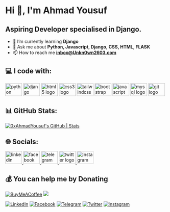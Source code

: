 # Hi 👋, I'm Ahmad Yousuf

## Aspiring Developer specialised in Django.

- 🌱 I’m currently learning **Django**
- 💬 Ask me about **Python, Javascript, Django, CSS, HTML, FLASK**
- 📫 How to reach me **inbox@Unkn0wn2603.com**

## 💻 I code with:
<div align="left">
  <img src="https://cdn.jsdelivr.net/gh/devicons/devicon/icons/python/python-original.svg" height="40" width="52" alt="python logo"  />
  <img src="https://cdn.jsdelivr.net/gh/devicons/devicon/icons/django/django-plain.svg" height="40" width="52" alt="django logo"  />
  <img src="https://cdn.jsdelivr.net/gh/devicons/devicon/icons/html5/html5-original.svg" height="40" width="52" alt="html5 logo"  />
  <img src="https://cdn.jsdelivr.net/gh/devicons/devicon/icons/css3/css3-original.svg" height="40" width="52" alt="css3 logo"  />
  <img src="https://cdn.jsdelivr.net/gh/devicons/devicon/icons/tailwindcss/tailwindcss-original-wordmark.svg" height="40" width="52" alt="tailwindcss logo"  />
  <img src="https://cdn.jsdelivr.net/gh/devicons/devicon/icons/bootstrap/bootstrap-original.svg" height="40" width="52" alt="bootstrap logo"  />
  <img src="https://cdn.jsdelivr.net/gh/devicons/devicon/icons/javascript/javascript-original.svg" height="40" width="52" alt="javascript logo"  />
  <img src="https://cdn.jsdelivr.net/gh/devicons/devicon/icons/mysql/mysql-original.svg" height="40" width="52" alt="mysql logo"  />
  <img src="https://cdn.jsdelivr.net/gh/devicons/devicon/icons/git/git-original.svg" height="40" width="52" alt="git logo"  />
</div>

## 📊 GitHub Stats:
[![0xAhmadYousuf's GitHub | Stats](https://stats.quine.sh/0xAhmadYousuf/github?theme=dark)](https://quine.sh?utm_source=widgets&utm_campaign=0xAhmadYousuf)

## 🌐 Socials:
<div align="left">
  <a href="https://www.linkedin.com/in/Unkn0wn2603/" target="_blank">
    <img src="https://raw.githubusercontent.com/maurodesouza/profile-readme-generator/master/src/assets/icons/social/linkedin/default.svg" width="52" height="40" alt="linkedin logo"  />
  </a>
  <a href="https://www.facebook.com/Unkn0wn2603/" target="_blank">
    <img src="https://raw.githubusercontent.com/maurodesouza/profile-readme-generator/master/src/assets/icons/social/facebook/default.svg" width="52" height="40" alt="facebook logo"  />
  </a>
  <a href="https://t.me/Unkn0wn2603/" target="_blank">
    <img src="https://raw.githubusercontent.com/maurodesouza/profile-readme-generator/master/src/assets/icons/social/telegram/default.svg" width="52" height="40" alt="telegram logo"  />
  </a>
  <a href="https://www.twitter.com/Unkn0wn2603/" target="_blank">
    <img src="https://raw.githubusercontent.com/maurodesouza/profile-readme-generator/master/src/assets/icons/social/twitter/default.svg" width="52" height="40" alt="twitter logo"  />
  </a>
  <a href="https://www.instagram.com/Unkn0wn2603/" target="_blank">
    <img src="https://raw.githubusercontent.com/maurodesouza/profile-readme-generator/master/src/assets/icons/social/instagram/default.svg" width="52" height="40" alt="instagram logo"  />
  </a>
</div>

 ## 💰 You can help me by Donating
[![BuyMeACoffee](https://img.shields.io/badge/Buy%20Me%20a%20Coffee-ffdd00?style=for-the-badge&logo=buy-me-a-coffee&logoColor=black)](https://www.buymeacoffee.com/Unkn0wn2603) 
<a href = 'https://www.fiverr.com/Unkn0wn2603'><img src = "https://img.shields.io/badge/Fiverr-1DBF73.svg?style=for-the-badge&logo=Fiverr&logoColor=white"/></a>



[![LinkedIn](https://raw.githubusercontent.com/maurodesouza/profile-readme-generator/master/src/assets/icons/social/linkedin/default.svg)](https://www.linkedin.com/in/Unkn0wn2603/)
[![Facebook](https://raw.githubusercontent.com/maurodesouza/profile-readme-generator/master/src/assets/icons/social/facebook/default.svg)](https://www.facebook.com/Unkn0wn2603/)
[![Telegram](https://raw.githubusercontent.com/maurodesouza/profile-readme-generator/master/src/assets/icons/social/telegram/default.svg)](https://t.me/Unkn0wn2603/)
[![Twitter](https://raw.githubusercontent.com/maurodesouza/profile-readme-generator/master/src/assets/icons/social/twitter/default.svg)](https://www.twitter.com/Unkn0wn2603/)
[![Instagram](https://raw.githubusercontent.com/maurodesouza/profile-readme-generator/master/src/assets/icons/social/instagram/default.svg)](https://www.instagram.com/Unkn0wn2603/)

<!--


Ahmad Yousuf

**0xAhmadYousuf/0xAhmadYousuf** is a ✨ _special_ ✨ repository because its `README.md` (this file) appears on your GitHub profile.

Here are some ideas to get you started:

- 🔭 I’m currently working on ...
- 🌱 I’m currently learning ...
- 👯 I’m looking to collaborate on ...
- 🤔 I’m looking for help with ...
- 💬 Ask me about ...
- 📫 How to reach me: ...
- 😄 Pronouns: ...
- ⚡ Fun fact: ...
-->
